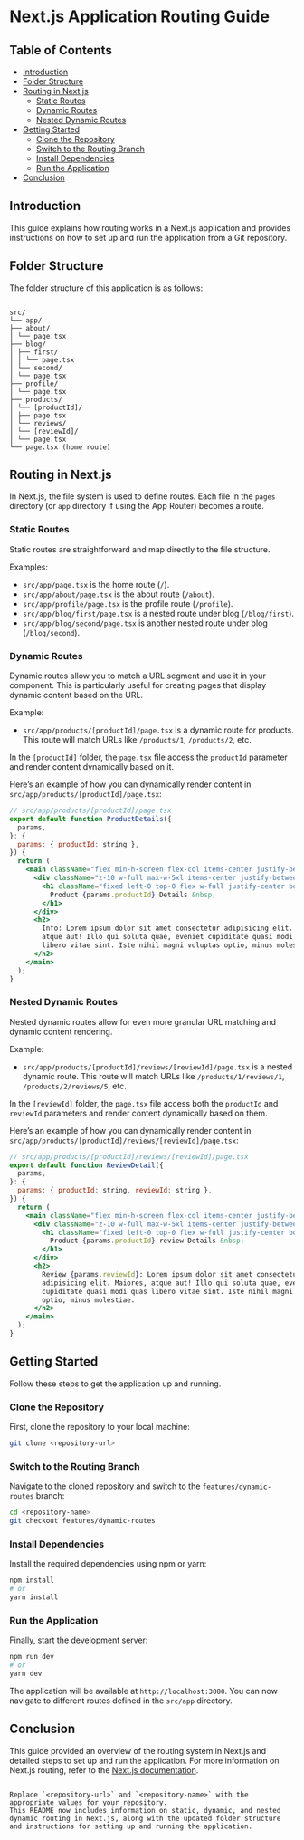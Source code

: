 # Next.js Application Routing Guide

## Table of Contents

- [Introduction](#introduction)
- [Folder Structure](#folder-structure)
- [Routing in Next.js](#routing-in-nextjs)
  - [Static Routes](#static-routes)
  - [Dynamic Routes](#dynamic-routes)
  - [Nested Dynamic Routes](#nested-dynamic-routes)
- [Getting Started](#getting-started)
  - [Clone the Repository](#clone-the-repository)
  - [Switch to the Routing Branch](#switch-to-the-routing-branch)
  - [Install Dependencies](#install-dependencies)
  - [Run the Application](#run-the-application)
- [Conclusion](#conclusion)

## Introduction

This guide explains how routing works in a Next.js application and provides instructions on how to set up and run the application from a Git repository.

## Folder Structure

The folder structure of this application is as follows:

```

src/
└── app/
├── about/
│ └── page.tsx
├── blog/
│ ├── first/
│ │ └── page.tsx
│ └── second/
│ └── page.tsx
├── profile/
│ └── page.tsx
├── products/
│ └── [productId]/
│ ├── page.tsx
│ └── reviews/
│ └── [reviewId]/
│ └── page.tsx
└── page.tsx (home route)

```

## Routing in Next.js

In Next.js, the file system is used to define routes. Each file in the `pages` directory (or `app` directory if using the App Router) becomes a route.

### Static Routes

Static routes are straightforward and map directly to the file structure.

Examples:

- `src/app/page.tsx` is the home route (`/`).
- `src/app/about/page.tsx` is the about route (`/about`).
- `src/app/profile/page.tsx` is the profile route (`/profile`).
- `src/app/blog/first/page.tsx` is a nested route under blog (`/blog/first`).
- `src/app/blog/second/page.tsx` is another nested route under blog (`/blog/second`).

### Dynamic Routes

Dynamic routes allow you to match a URL segment and use it in your component. This is particularly useful for creating pages that display dynamic content based on the URL.

Example:

- `src/app/products/[productId]/page.tsx` is a dynamic route for products. This route will match URLs like `/products/1`, `/products/2`, etc.

In the `[productId]` folder, the `page.tsx` file access the `productId` parameter and render content dynamically based on it.

Here’s an example of how you can dynamically render content in `src/app/products/[productId]/page.tsx`:

```jsx
// src/app/products/[productId]/page.tsx
export default function ProductDetails({
  params,
}: {
  params: { productId: string },
}) {
  return (
    <main className="flex min-h-screen flex-col items-center justify-between p-24">
      <div className="z-10 w-full max-w-5xl items-center justify-between font-mono text-sm lg:flex">
        <h1 className="fixed left-0 top-0 flex w-full justify-center border-b border-gray-300 bg-gradient-to-b from-zinc-200 pb-6 pt-8 backdrop-blur-2xl dark:border-neutral-800 dark:bg-zinc-800/30 dark:from-inherit lg:static lg:w-auto  lg:rounded-xl lg:border lg:bg-gray-200 lg:p-4 lg:dark:bg-zinc-800/30">
          Product {params.productId} Details &nbsp;
        </h1>
      </div>
      <h2>
        Info: Lorem ipsum dolor sit amet consectetur adipisicing elit. Maiores,
        atque aut! Illo qui soluta quae, eveniet cupiditate quasi modi quas
        libero vitae sint. Iste nihil magni voluptas optio, minus molestiae.
      </h2>
    </main>
  );
}
```

### Nested Dynamic Routes

Nested dynamic routes allow for even more granular URL matching and dynamic content rendering.

Example:

- `src/app/products/[productId]/reviews/[reviewId]/page.tsx` is a nested dynamic route. This route will match URLs like `/products/1/reviews/1`, `/products/2/reviews/5`, etc.

In the `[reviewId]` folder, the `page.tsx` file access both the `productId` and `reviewId` parameters and render content dynamically based on them.

Here’s an example of how you can dynamically render content in `src/app/products/[productId]/reviews/[reviewId]/page.tsx`:

```jsx
// src/app/products/[productId]/reviews/[reviewId]/page.tsx
export default function ReviewDetail({
  params,
}: {
  params: { productId: string, reviewId: string },
}) {
  return (
    <main className="flex min-h-screen flex-col items-center justify-between p-24">
      <div className="z-10 w-full max-w-5xl items-center justify-between font-mono text-sm lg:flex">
        <h1 className="fixed left-0 top-0 flex w-full justify-center border-b border-gray-300 bg-gradient-to-b from-zinc-200 pb-6 pt-8 backdrop-blur-2xl dark:border-neutral-800 dark:bg-zinc-800/30 dark:from-inherit lg:static lg:w-auto  lg:rounded-xl lg:border lg:bg-gray-200 lg:p-4 lg:dark:bg-zinc-800/30">
          Product {params.productId} review Details &nbsp;
        </h1>
      </div>
      <h2>
        Review {params.reviewId}: Lorem ipsum dolor sit amet consectetur
        adipisicing elit. Maiores, atque aut! Illo qui soluta quae, eveniet
        cupiditate quasi modi quas libero vitae sint. Iste nihil magni voluptas
        optio, minus molestiae.
      </h2>
    </main>
  );
}
```

## Getting Started

Follow these steps to get the application up and running.

### Clone the Repository

First, clone the repository to your local machine:

```bash
git clone <repository-url>
```

### Switch to the Routing Branch

Navigate to the cloned repository and switch to the `features/dynamic-routes` branch:

```bash
cd <repository-name>
git checkout features/dynamic-routes
```

### Install Dependencies

Install the required dependencies using npm or yarn:

```bash
npm install
# or
yarn install
```

### Run the Application

Finally, start the development server:

```bash
npm run dev
# or
yarn dev
```

The application will be available at `http://localhost:3000`. You can now navigate to different routes defined in the `src/app` directory.

## Conclusion

This guide provided an overview of the routing system in Next.js and detailed steps to set up and run the application. For more information on Next.js routing, refer to the [Next.js documentation](https://nextjs.org/docs/routing/introduction).

```

Replace `<repository-url>` and `<repository-name>` with the appropriate values for your repository.
This README now includes information on static, dynamic, and nested dynamic routing in Next.js, along with the updated folder structure and instructions for setting up and running the application.
```
